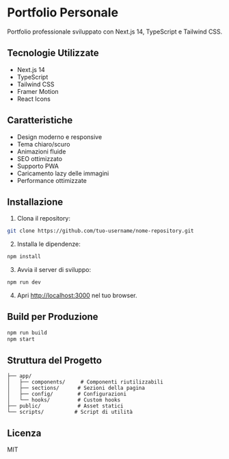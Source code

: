 # Portfolio Personale

Portfolio professionale sviluppato con Next.js 14, TypeScript e Tailwind CSS.

## Tecnologie Utilizzate

- Next.js 14
- TypeScript
- Tailwind CSS
- Framer Motion
- React Icons

## Caratteristiche

- Design moderno e responsive
- Tema chiaro/scuro
- Animazioni fluide
- SEO ottimizzato
- Supporto PWA
- Caricamento lazy delle immagini
- Performance ottimizzate

## Installazione

1. Clona il repository:
```bash
git clone https://github.com/tuo-username/nome-repository.git
```

2. Installa le dipendenze:
```bash
npm install
```

3. Avvia il server di sviluppo:
```bash
npm run dev
```

4. Apri [http://localhost:3000](http://localhost:3000) nel tuo browser.

## Build per Produzione

```bash
npm run build
npm start
```

## Struttura del Progetto

```
├── app/
│   ├── components/     # Componenti riutilizzabili
│   ├── sections/      # Sezioni della pagina
│   ├── config/        # Configurazioni
│   └── hooks/         # Custom hooks
├── public/            # Asset statici
└── scripts/          # Script di utilità
```

## Licenza

MIT 
